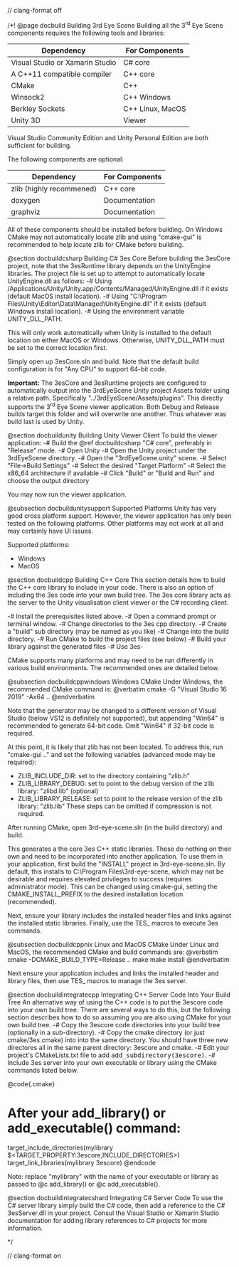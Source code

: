 
// clang-format off

/*!
@page docbuild Building 3rd Eye Scene
Building all the 3<sup>rd</sup> Eye Scene components requires the following tools and libraries:

Dependency                                  | For Components
------------------------------------------- | -----------------
Visual Studio or Xamarin Studio             | C# core
A C++11 compatible compiler                 | C++ core
CMake                                       | C++
Winsock2                                    | C++ Windows
Berkley Sockets                             | C++ Linux, MacOS
Unity 3D                                    | Viewer

Visual Studio Community Edition and Unity Personal Edition are both sufficient for building.

The following components are optional:

Dependency                                  | For Components
------------------------------------------- | -----------------
zlib (highly recommened)                    | C++ core
doxygen                                     | Documentation
graphviz                                    | Documentation

All of these components should be installed before building. On Windows CMake may not automatically locate zlib and
using "cmake-gui" is recommended to help locate zlib for CMake before building.


@section docbuildcsharp Building C# 3es Core
Before building the 3esCore project, note that the 3esRuntime library depends on the UnityEngine libraries. The project
file is set up to attempt to automatically locate UnityEngine.dll as follows:
-# Using /Applications/Unity/Unity.app/Contents/Managed/UnityEngine.dll if it exists (default MacOS install location).
-# Using "C:\Program Files\Unity\Editor\Data\Managed\UnityEngine.dll" if it exists (default Windows install location).
-# Using the environment variable UNITY_DLL_PATH.

This will only work automatically when Unity is installed to the default location on either MacOS or Windows. Otherwise,
UNITY_DLL_PATH must be set to the correct location first.

Simply open up 3esCore.sln and build. Note that the default build configuration is for "Any CPU" to support 64-bit code.

<b>Important:</b> The 3esCore and 3esRuntime projects are configured to automatically output into the 3rdEyeScene Unity
project Assets folder using a relative path. Specifically "../3rdEyeScene/Assets/plugins". This directly supports the
3<sup>rd</sup> Eye Scene viewer application. Both Debug and Release builds target this folder and will overwrite one
another. Thus whatever was build last is used by Unity.


@section docbuildunity Building Unity Viewer Client
To build the viewer application:
-# Build the @ref docbuildcsharp "C# core", preferably in "Release" mode.
-# Open Unity
-# Open the Unity project under the 3rdEyeScene directory.
-# Open the "3rdEyeScene.unity" scene.
-# Select "File->Build Settings"
-# Select the desired "Target Platform"
-# Select the x86_64 architecture if available
-# Click "Build" or "Build and Run" and choose the output directory

You may now run the viewer application.

@subsection docbuildunitysupport Supported Platforms
Unity has very good cross platform support. However, the viewer application has only been tested on the following
platforms. Other platforms may not work at all and may certainly have UI issues.

Supported platforms:
- Windows
- MacOS


@section docbuildcpp Building C++ Core
This section details how to build the C++ core library to include in your code. There is also an option of including the
3es code into your own build tree. The 3es core library acts as the server to the Unity visualisation client viewer or
the C# recording client.

-# Install the prerequisites listed above.
-# Open a command prompt or terminal window.
-# Change directories to the 3es cpp directory.
-# Create a "build" sub directory (may be named as you like)
-# Change into the build directory.
-# Run CMake to build the project files (see below)
-# Build your library against the generated files
-# Use 3es-

CMake supports many platforms and may need to be run differently in various build environments. The recommended ones are
detailed below.

@subsection docbuildcppwindows Windows CMake
Under Windows, the recommended CMake command is:
@verbatim
  cmake -G "Visual Studio 16 2019" -Ax64 ..
@endverbatim

Note that the generator may be changed to a different version of Visual Studio (below VS12 is definitely not supported),
but appending "Win64" is recommended to generate 64-bit code. Omit "Win64" if 32-bit code is required.

At this point, it is likely that zlib has not been located. To address this, run "cmake-gui .." and set the following
variables (advanced mode may be required):
- ZLIB_INCLUDE_DIR: set to the directory containing "zlib.h"
- ZLIB_LIBRARY_DEBUG: set to point to the debug version of the zlib library: "zlibd.lib" (optional)
- ZLIB_LIBRARY_RELEASE: set to point to the release version of the zlib library: "zlib.lib"
These steps can be omitted if compression is not required.

After running CMake, open 3rd-eye-scene.sln (in the build directory) and build.

This generates a the core 3es C++ static libraries. These do nothing on their own and need to be incorporated into
another application. To use them in your application, first build the "INSTALL" project in 3rd-eye-scene.sln. By
default, this installs to C:\\Program Files\\3rd-eye-scene, which may not be desirable and requires elevated privileges
to success (requires administrator mode). This can be changed using cmake-gui, setting the CMAKE_INSTALL_PREFIX to the
desired installation location (recommended).

Next, ensure your library includes the installed header files and links against the installed static libraries. Finally,
use the TES_ macros to execute 3es commands.

@subsection docbuildcppnix Linux and MacOS CMake
Under Linux and MacOS, the recommended CMake and build commands are:
@verbatim
  cmake -DCMAKE_BUILD_TYPE=Release ..
  make
  make install
@endverbatim

Next ensure your application includes and links the installed header and library files, then use TES_ macros to manage
the 3es server.



@section docbuildintegratecpp Integrating C++ Server Code Into Your Build Tree
An alternative way of using the C++ code is to put the 3escore code into your own build tree. There are several ways to
do this, but the following section describes how to do so assuming you are also using CMake for your own build tree.
-# Copy the 3escore code directories into your build tree (optionally in a sub-directory).
-# Copy the cmake directory (or just cmake/3es.cmake) into into the same directory. You should have three new directores
all in the same parent directory: 3escore and cmake.
-# Edit your project's CMakeLists.txt file to add <tt>add_subdirectory(3escore)</tt>.
-# Include 3es server into your own executable or library using the CMake commands listed below.

@code{.cmake}
  # After your add_library() or add_executable() command:
  target_include_directories(mylibrary $<TARGET_PROPERTY:3escore,INCLUDE_DIRECTORIES>)
  target_link_libraries(mylibrary 3escore)
@endcode

Note: replace "mylibrary" with the name of your executable or library as passed to @c add_library() or @c
add_executable().



@section docbuildintegratecshard Integrating C# Server Code
To use the C# server library simply build the C# code, then add a reference to the C# 3esServer.dll in your project.
Consul the Visual Studio or Xamarin Studio documentation for adding library references to C# projects for more
information.

*/

// clang-format on
